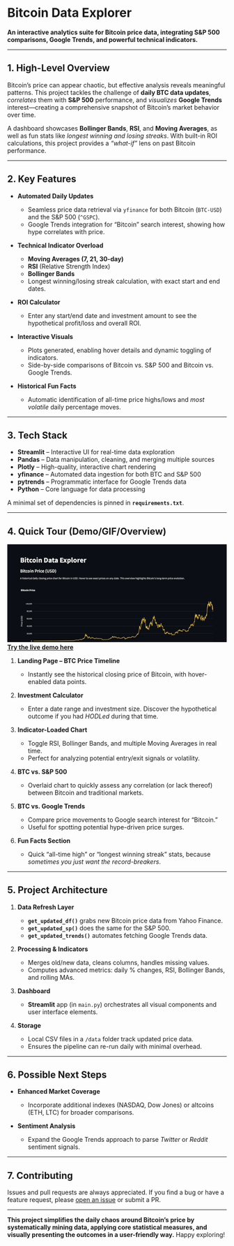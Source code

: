 # Bitcoin Data Explorer
**An interactive analytics suite for Bitcoin price data, integrating S&P 500 comparisons, Google Trends, and powerful technical indicators.**

---

## 1. High-Level Overview

Bitcoin’s price can appear chaotic, but effective analysis reveals meaningful patterns. This project tackles the challenge of **daily BTC data updates**, *correlates* them with **S&P 500** performance, and *visualizes* **Google Trends** interest—creating a comprehensive snapshot of Bitcoin’s market behavior over time.

A dashboard showcases **Bollinger Bands**, **RSI**, and **Moving Averages**, as well as fun stats like *longest winning and losing streaks*. With built-in ROI calculations, this project provides a *“what-if”* lens on past Bitcoin performance.

---

## 2. Key Features

- **Automated Daily Updates**  
  - Seamless price data retrieval via `yfinance` for both Bitcoin (`BTC-USD`) and the S&P 500 (`^GSPC`).  
  - Google Trends integration for “Bitcoin” search interest, showing how hype correlates with price.

- **Technical Indicator Overload**  
  - **Moving Averages (7, 21, 30-day)**  
  - **RSI** (Relative Strength Index)  
  - **Bollinger Bands**  
  - Longest winning/losing streak calculation, with exact start and end dates.

- **ROI Calculator**  
  - Enter any start/end date and investment amount to see the hypothetical profit/loss and overall ROI.

- **Interactive Visuals**  
  - Plots generated, enabling hover details and dynamic toggling of indicators.  
  - Side-by-side comparisons of Bitcoin vs. S&P 500 and Bitcoin vs. Google Trends.

- **Historical Fun Facts**  
  - Automatic identification of all-time price highs/lows and *most volatile* daily percentage moves.

---

## 3. Tech Stack

- **Streamlit** – Interactive UI for real-time data exploration  
- **Pandas** – Data manipulation, cleaning, and merging multiple sources  
- **Plotly** – High-quality, interactive chart rendering  
- **yfinance** – Automated data ingestion for both BTC and S&P 500  
- **pytrends** – Programmatic interface for Google Trends data  
- **Python** – Core language for data processing  

A minimal set of dependencies is pinned in **`requirements.txt`**.

---

## 4. Quick Tour (Demo/GIF/Overview)


![Demo GIF](./static/img/demos.gif)
[**Try the live demo here**](https://bitcoin-data-explorer-mazen.streamlit.app/)

1. **Landing Page – BTC Price Timeline**  
   - Instantly see the historical closing price of Bitcoin, with hover-enabled data points.

2. **Investment Calculator**  
   - Enter a date range and investment size. Discover the hypothetical outcome if you had *HODLed* during that time.

3. **Indicator-Loaded Chart**  
   - Toggle RSI, Bollinger Bands, and multiple Moving Averages in real time.  
   - Perfect for analyzing potential entry/exit signals or volatility.

4. **BTC vs. S&P 500**  
   - Overlaid chart to quickly assess any correlation (or lack thereof) between Bitcoin and traditional markets.

5. **BTC vs. Google Trends**  
   - Compare price movements to Google search interest for “Bitcoin.”  
   - Useful for spotting potential hype-driven price surges.

6. **Fun Facts Section**  
   - Quick “all-time high” or “longest winning streak” stats, because *sometimes you just want the record-breakers*.

---

## 5. Project Architecture

1. **Data Refresh Layer**  
   - **`get_updated_df()`** grabs new Bitcoin price data from Yahoo Finance.  
   - **`get_updated_sp()`** does the same for the S&P 500.  
   - **`get_updated_trends()`** automates fetching Google Trends data.

2. **Processing & Indicators**  
   - Merges old/new data, cleans columns, handles missing values.  
   - Computes advanced metrics: daily % changes, RSI, Bollinger Bands, and rolling MAs.

3. **Dashboard**  
   - **Streamlit** app (in `main.py`) orchestrates all visual components and user interface elements.

4. **Storage**  
   - Local CSV files in a `/data` folder track updated price data.  
   - Ensures the pipeline can re-run daily with minimal overhead.

---

## 6. Possible Next Steps

- **Enhanced Market Coverage**  
  - Incorporate additional indexes (NASDAQ, Dow Jones) or altcoins (ETH, LTC) for broader comparisons.

- **Sentiment Analysis**  
  - Expand the Google Trends approach to parse *Twitter* or *Reddit* sentiment signals.

---

## 7. Contributing

Issues and pull requests are always appreciated. If you find a bug or have a feature request, please [open an issue](#) or submit a PR.

---

**This project simplifies the daily chaos around Bitcoin’s price by systematically mining data, applying core statistical measures, and visually presenting the outcomes in a user-friendly way.** Happy exploring!
